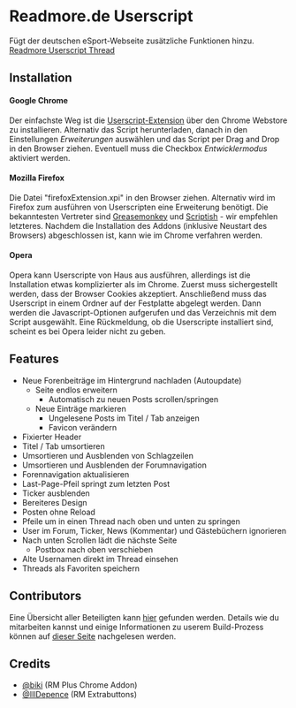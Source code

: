 # Readmore.de Userscript

Fügt der deutschen eSport-Webseite zusätzliche Funktionen hinzu.
[Readmore Userscript Thread](http://www.readmore.de/forums/91-technik/60-software/111239-readmore-userscript-chrome-extension)

## Installation

#### Google Chrome
Der einfachste Weg ist die [Userscript-Extension](https://chrome.google.com/webstore/detail/readmore-userscript/ndfahefdmmghnnphhhbpcpdkifhdncef/details) über den Chrome Webstore zu installieren. Alternativ das Script herunterladen, danach in den Einstellungen _Erweiterungen_ auswählen und das Script per Drag and Drop in den Browser ziehen. Eventuell muss die Checkbox _Entwicklermodus_ aktiviert werden.

#### Mozilla Firefox
Die Datei "firefoxExtension.xpi" in den Browser ziehen. Alternativ wird im Firefox zum ausführen von Userscripten eine Erweiterung benötigt. Die bekanntesten Vertreter sind [Greasemonkey](https://addons.mozilla.org/de/firefox/addon/greasemonkey/) und [Scriptish](https://addons.mozilla.org/de/firefox/addon/scriptish/) - wir empfehlen letzteres. Nachdem die Installation des Addons (inklusive Neustart des Browsers) abgeschlossen ist, kann wie im Chrome verfahren werden.

#### Opera
Opera kann Userscripte von Haus aus ausführen, allerdings ist die Installation etwas komplizierter als im Chrome. Zuerst muss sichergestellt werden, dass der Browser Cookies akzeptiert.
Anschließend muss das Userscript in einem Ordner auf der Festplatte abgelegt werden. Dann werden die Javascript-Optionen aufgerufen und das Verzeichnis mit dem Script ausgewählt.
Eine Rückmeldung, ob die Userscripte installiert sind, scheint es bei Opera leider nicht zu geben.

## Features

* Neue Forenbeiträge im Hintergrund nachladen (Autoupdate)
    * Seite endlos erweitern
        * Automatisch zu neuen Posts scrollen/springen
    * Neue Einträge markieren
        * Ungelesene Posts im Titel / Tab anzeigen
        * Favicon verändern
* Fixierter Header
* Titel / Tab umsortieren
* Umsortieren und Ausblenden von Schlagzeilen
* Umsortieren und Ausblenden der Forumnavigation
* Forennavigation aktualisieren
* Last-Page-Pfeil springt zum letzten Post
* Ticker ausblenden
* Bereiteres Design
* Posten ohne Reload
* Pfeile um in einen Thread nach oben und unten zu springen
* User im Forum, Ticker, News (Kommentar) und Gästebüchern ignorieren
* Nach unten Scrollen lädt die nächste Seite
    * Postbox nach oben verschieben
* Alte Usernamen direkt im Thread einsehen
* Threads als Favoriten speichern

## Contributors

Eine Übersicht aller Beteiligten kann [hier](https://github.com/thextor/readmore-userscript/graphs/contributors) gefunden werden. Details wie du mitarbeiten kannst und einige Informationen zu userem Build-Prozess können auf [dieser Seite](https://github.com/thextor/readmore-userscript/blob/master/CONTRIBUTING.md) nachgelesen werden.

## Credits

 * [@biki](https://github.com/biki) (RM Plus Chrome Addon)
 * [@IllDepence](https://github.com/IllDepence) (RM Extrabuttons)
